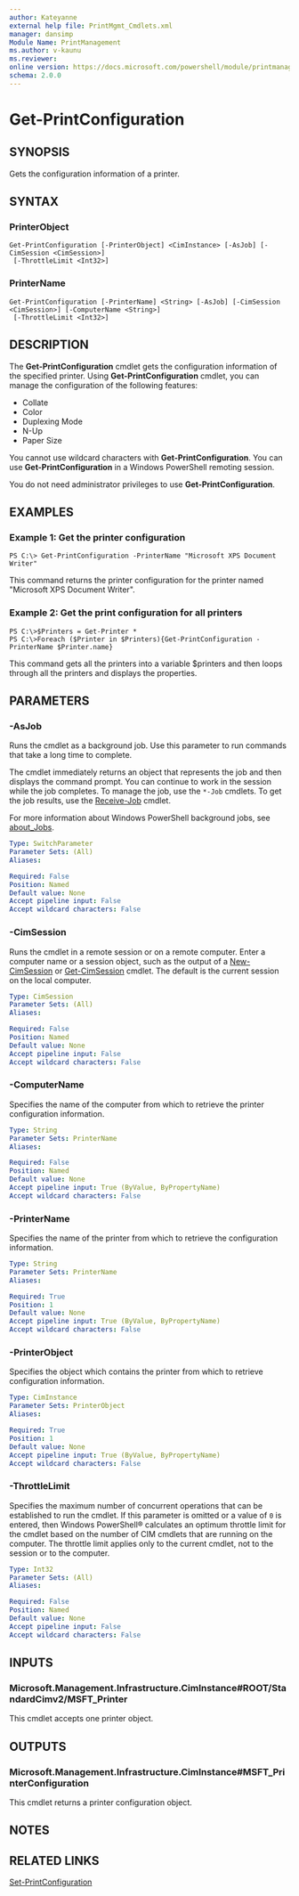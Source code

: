 ```yaml
---
author: Kateyanne
external help file: PrintMgmt_Cmdlets.xml
manager: dansimp
Module Name: PrintManagement
ms.author: v-kaunu
ms.reviewer: 
online version: https://docs.microsoft.com/powershell/module/printmanagement/get-printconfiguration?view=windowsserver2012-ps&wt.mc_id=ps-gethelp
schema: 2.0.0
---
```


# Get-PrintConfiguration

## SYNOPSIS
Gets the configuration information of a printer.

## SYNTAX

### PrinterObject
```
Get-PrintConfiguration [-PrinterObject] <CimInstance> [-AsJob] [-CimSession <CimSession>]
 [-ThrottleLimit <Int32>]
```

### PrinterName
```
Get-PrintConfiguration [-PrinterName] <String> [-AsJob] [-CimSession <CimSession>] [-ComputerName <String>]
 [-ThrottleLimit <Int32>]
```

## DESCRIPTION
The **Get-PrintConfiguration** cmdlet gets the configuration information of the specified printer. 
Using **Get-PrintConfiguration** cmdlet, you can manage the configuration of the following features: 

- Collate
- Color
- Duplexing Mode
- N-Up
- Paper Size

You cannot use wildcard characters with **Get-PrintConfiguration**.
You can use **Get-PrintConfiguration** in a Windows PowerShell remoting session.

You do not need administrator privileges to use **Get-PrintConfiguration**.

## EXAMPLES

### Example 1: Get the printer configuration
```
PS C:\> Get-PrintConfiguration -PrinterName "Microsoft XPS Document Writer"
```

This command returns the printer configuration for the printer named "Microsoft XPS Document Writer".

### Example 2: Get the print configuration for all printers
```
PS C:\>$Printers = Get-Printer *
PS C:\>Foreach ($Printer in $Printers){Get-PrintConfiguration -PrinterName $Printer.name}
```

This command gets all the printers into a variable $printers and then loops through all the printers and displays the properties.

## PARAMETERS

### -AsJob
Runs the cmdlet as a background job. Use this parameter to run commands that take a long time to complete. 

The cmdlet immediately returns an object that represents the job and then displays the command prompt. 
You can continue to work in the session while the job completes. 
To manage the job, use the `*-Job` cmdlets. 
To get the job results, use the [Receive-Job](https://go.microsoft.com/fwlink/?LinkID=113372) cmdlet. 

For more information about Windows PowerShell background jobs, see [about_Jobs](https://go.microsoft.com/fwlink/?LinkID=113251).

```yaml
Type: SwitchParameter
Parameter Sets: (All)
Aliases: 

Required: False
Position: Named
Default value: None
Accept pipeline input: False
Accept wildcard characters: False
```

### -CimSession
Runs the cmdlet in a remote session or on a remote computer.
Enter a computer name or a session object, such as the output of a [New-CimSession](https://docs.microsoft.com/powershell/module/cimcmdlets/new-cimsession) or [Get-CimSession](https://go.microsoft.com/fwlink/p/?LinkId=227966) cmdlet.
The default is the current session on the local computer.

```yaml
Type: CimSession
Parameter Sets: (All)
Aliases: 

Required: False
Position: Named
Default value: None
Accept pipeline input: False
Accept wildcard characters: False
```

### -ComputerName
Specifies the name of the computer from which to retrieve the printer configuration information.

```yaml
Type: String
Parameter Sets: PrinterName
Aliases: 

Required: False
Position: Named
Default value: None
Accept pipeline input: True (ByValue, ByPropertyName)
Accept wildcard characters: False
```

### -PrinterName
Specifies the name of the printer from which to retrieve the configuration information.

```yaml
Type: String
Parameter Sets: PrinterName
Aliases: 

Required: True
Position: 1
Default value: None
Accept pipeline input: True (ByValue, ByPropertyName)
Accept wildcard characters: False
```

### -PrinterObject
Specifies the object which contains the printer from which to retrieve configuration information.

```yaml
Type: CimInstance
Parameter Sets: PrinterObject
Aliases: 

Required: True
Position: 1
Default value: None
Accept pipeline input: True (ByValue, ByPropertyName)
Accept wildcard characters: False
```

### -ThrottleLimit
Specifies the maximum number of concurrent operations that can be established to run the cmdlet.
If this parameter is omitted or a value of `0` is entered, then Windows PowerShell® calculates an optimum throttle limit for the cmdlet based on the number of CIM cmdlets that are running on the computer.
The throttle limit applies only to the current cmdlet, not to the session or to the computer.

```yaml
Type: Int32
Parameter Sets: (All)
Aliases: 

Required: False
Position: Named
Default value: None
Accept pipeline input: False
Accept wildcard characters: False
```

## INPUTS

### Microsoft.Management.Infrastructure.CimInstance#ROOT/StandardCimv2/MSFT_Printer
This cmdlet accepts one printer object.

## OUTPUTS

### Microsoft.Management.Infrastructure.CimInstance#MSFT_PrinterConfiguration
This cmdlet returns a printer configuration object.

## NOTES

## RELATED LINKS

[Set-PrintConfiguration](./Set-PrintConfiguration.md)

